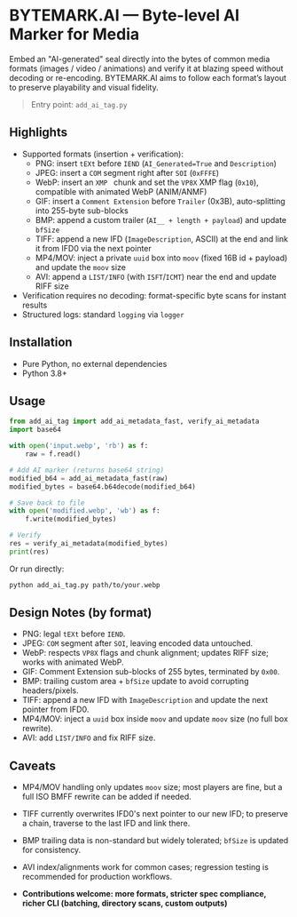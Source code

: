 # BYTEMARK.AI — Byte-level AI Marker for Media

Embed an "AI-generated" seal directly into the bytes of common media formats (images / video / animations) and verify it at blazing speed without decoding or re-encoding. BYTEMARK.AI aims to follow each format’s layout to preserve playability and visual fidelity.

> Entry point: `add_ai_tag.py`

## Highlights

- Supported formats (insertion + verification):
  - PNG: insert `tEXt` before `IEND` (`AI_Generated=True` and `Description`)
  - JPEG: insert a `COM` segment right after `SOI` (`0xFFFE`)
  - WebP: insert an `XMP ` chunk and set the `VP8X` XMP flag (`0x10`), compatible with animated WebP (ANIM/ANMF)
  - GIF: insert a `Comment Extension` before `Trailer` (0x3B), auto-splitting into 255-byte sub-blocks
  - BMP: append a custom trailer (`AI__ + length + payload`) and update `bfSize`
  - TIFF: append a new IFD (`ImageDescription`, ASCII) at the end and link it from IFD0 via the next pointer
  - MP4/MOV: inject a private `uuid` box into `moov` (fixed 16B id + payload) and update the `moov` size
  - AVI: append a `LIST/INFO` (with `ISFT`/`ICMT`) near the end and update RIFF size
- Verification requires no decoding: format-specific byte scans for instant results
- Structured logs: standard `logging` via `logger`

## Installation

- Pure Python, no external dependencies
- Python 3.8+

## Usage

```python
from add_ai_tag import add_ai_metadata_fast, verify_ai_metadata
import base64

with open('input.webp', 'rb') as f:
    raw = f.read()

# Add AI marker (returns base64 string)
modified_b64 = add_ai_metadata_fast(raw)
modified_bytes = base64.b64decode(modified_b64)

# Save back to file
with open('modified.webp', 'wb') as f:
    f.write(modified_bytes)

# Verify
res = verify_ai_metadata(modified_bytes)
print(res)
```

Or run directly:

```bash
python add_ai_tag.py path/to/your.webp
```

## Design Notes (by format)

- PNG: legal `tEXt` before `IEND`.
- JPEG: `COM` segment after `SOI`, leaving encoded data untouched.
- WebP: respects `VP8X` flags and chunk alignment; updates RIFF size; works with animated WebP.
- GIF: Comment Extension sub-blocks of 255 bytes, terminated by `0x00`.
- BMP: trailing custom area + `bfSize` update to avoid corrupting headers/pixels.
- TIFF: append a new IFD with `ImageDescription` and update the next pointer from IFD0.
- MP4/MOV: inject a `uuid` box inside `moov` and update `moov` size (no full box rewrite).
- AVI: add `LIST/INFO` and fix RIFF size.

## Caveats

- MP4/MOV handling only updates `moov` size; most players are fine, but a full ISO BMFF rewrite can be added if needed.
- TIFF currently overwrites IFD0's next pointer to our new IFD; to preserve a chain, traverse to the last IFD and link there.
- BMP trailing data is non-standard but widely tolerated; `bfSize` is updated for consistency.
- AVI index/alignments work for common cases; regression testing is recommended for production workflows.

- **Contributions welcome: more formats, stricter spec compliance, richer CLI (batching, directory scans, custom outputs)**
